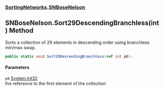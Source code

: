 ### [SortingNetworks](SortingNetworks.md 'SortingNetworks').[SNBoseNelson](SortingNetworks_SNBoseNelson.md 'SortingNetworks.SNBoseNelson')
## SNBoseNelson.Sort29DescendingBranchless(int) Method
Sorts a collection of 29 elements in descending order using branchless min/max swap.  
```csharp
public static void Sort29DescendingBranchless(ref int p0);
```
#### Parameters
<a name='SortingNetworks_SNBoseNelson_Sort29DescendingBranchless(int)_p0'></a>
`p0` [System.Int32](https://docs.microsoft.com/en-us/dotnet/api/System.Int32 'System.Int32')  
the reference to the first element of the collection
  
